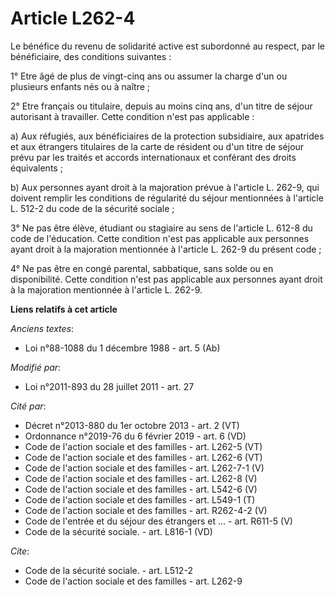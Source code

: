 # Article L262-4

Le bénéfice du revenu de solidarité active est subordonné au respect, par le bénéficiaire, des conditions suivantes : 

1° Etre âgé de plus de vingt-cinq ans ou assumer la charge d'un ou plusieurs enfants nés ou à naître ; 

2° Etre français ou titulaire, depuis au moins cinq ans, d'un titre de séjour autorisant à travailler. Cette condition n'est
pas applicable : 

a) Aux réfugiés, aux bénéficiaires de la protection subsidiaire, aux apatrides et aux étrangers titulaires de la carte de
résident ou d'un titre de séjour prévu par les traités et accords internationaux et conférant des droits équivalents ; 

b) Aux personnes ayant droit à la majoration prévue à l'article L. 262-9, qui doivent remplir les conditions de régularité du
séjour mentionnées à l'article L. 512-2 du code de la sécurité sociale ; 

3° Ne pas être élève, étudiant ou stagiaire au sens de l'article L. 612-8 du code de l'éducation. Cette condition n'est pas
applicable aux personnes ayant droit à la majoration mentionnée à l'article L. 262-9 du présent code ; 

4° Ne pas être en congé parental, sabbatique, sans solde ou en disponibilité. Cette condition n'est pas applicable aux
personnes ayant droit à la majoration mentionnée à l'article L. 262-9.

**Liens relatifs à cet article**

_Anciens textes_:

  - Loi n°88-1088 du 1 décembre 1988 - art. 5 (Ab)

_Modifié par_:

  - Loi n°2011-893 du 28 juillet 2011 - art. 27

_Cité par_:

  - Décret n°2013-880 du 1er octobre 2013 - art. 2 (VT)
  - Ordonnance n°2019-76 du 6 février 2019 - art. 6 (VD)
  - Code de l'action sociale et des familles - art. L262-5 (VT)
  - Code de l'action sociale et des familles - art. L262-6 (VT)
  - Code de l'action sociale et des familles - art. L262-7-1 (V)
  - Code de l'action sociale et des familles - art. L262-8 (V)
  - Code de l'action sociale et des familles - art. L542-6 (V)
  - Code de l'action sociale et des familles - art. L549-1 (T)
  - Code de l'action sociale et des familles - art. R262-4-2 (V)
  - Code de l'entrée et du séjour des étrangers et ... - art. R611-5 (V)
  - Code de la sécurité sociale. - art. L816-1 (VD)

_Cite_:

  - Code de la sécurité sociale. - art. L512-2
  - Code de l'action sociale et des familles - art. L262-9
